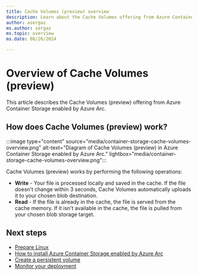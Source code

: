 ```yaml
---
title: Cache Volumes (preview) overview
description: Learn about the Cache Volumes offering from Azure Container Storage enabled by Azure Arc.
author: asergaz
ms.author: sergaz
ms.topic: overview
ms.date: 08/26/2024

---
```


# Overview of Cache Volumes (preview)

This article describes the Cache Volumes (preview) offering from Azure Container Storage enabled by Azure Arc.

## How does Cache Volumes (preview) work?

:::image type="content" source="media/container-storage-cache-volumes-overview.png" alt-text="Diagram of Cache Volumes (preview) in Azure Container Storage enabled by Azure Arc." lightbox="media/container-storage-cache-volumes-overview.png":::

Cache Volumes (preview) works by performing the following operations:

- **Write** - Your file is processed locally and saved in the cache. If the file doesn't change within 3 seconds, Cache Volumes automatically uploads it to your chosen blob destination.
- **Read** - If the file is already in the cache, the file is served from the cache memory. If it isn't available in the cache, the file is pulled from your chosen blob storage target.

## Next steps

- [Prepare Linux](prepare-linux.md)
- [How to install Azure Container Storage enabled by Azure Arc](install-edge-volumes.md)
- [Create a persistent volume](create-persistent-volume.md)
- [Monitor your deployment](azure-monitor-kubernetes.md)
